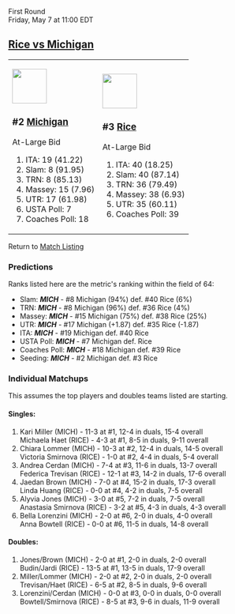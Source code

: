 First Round  
Friday, May 7 at 11:00 EDT
## [Rice vs Michigan](https://www.ncaa.com/game/5833657) 

<table><tr><td>  

<a href="../index.md"><img src="https://www.ncaa.com/sites/default/files/images/logos/schools/m/michigan.70.png" width="70" height="70" /></a>  

<h3>#2 <a href="../index.md">Michigan</a></h3>  

At-Large Bid  

<ol>  
<li>ITA: 19 (41.22)</li>  
<li>Slam: 8 (91.95)</li>  
<li>TRN: 8 (85.13)</li>  
<li>Massey: 15 (7.96)</li>  
<li>UTR: 17 (61.98)</li>  
<li>USTA Poll: 7</li>  
<li>Coaches Poll: 18</li>  
</ol>  

</td><td>  

<a href="../index.md"><img src="https://www.ncaa.com/sites/default/files/images/logos/schools/r/rice.70.png" width="70" height="70" /></a>  

<h3>#3 <a href="../index.md">Rice</a></h3>  

At-Large Bid  

<ol>  
<li>ITA: 40 (18.25)</li>  
<li>Slam: 40 (87.14)</li>  
<li>TRN: 36 (79.49)</li>  
<li>Massey: 38 (6.93)</li>  
<li>UTR: 35 (60.11)</li>  
<li>Coaches Poll: 39</li>  
</ol>  

</td></tr></table>  

Return to [Match Listing](../index.md)  

### Predictions  

Ranks listed here are the metric's ranking within the field of 64:  
- Slam: ***MICH*** - #8 Michigan (94%) def. #40 Rice (6%)  
- TRN: ***MICH*** - #8 Michigan (96%) def. #36 Rice (4%)  
- Massey: ***MICH*** - #15 Michigan (75%) def. #38 Rice (25%)  
- UTR: ***MICH*** - #17 Michigan (+1.87) def. #35 Rice (-1.87)  
- ITA: ***MICH*** - #19 Michigan def. #40 Rice  
- USTA Poll: ***MICH*** - #7 Michigan def. Rice  
- Coaches Poll: ***MICH*** - #18 Michigan def. #39 Rice  
- Seeding: ***MICH*** - #2 Michigan def. #3 Rice  

### Individual Matchups  

This assumes the top players and doubles teams listed are starting.  

#### Singles:  
1. Kari Miller (MICH) - 11-3 at #1, 12-4 in duals, 15-4 overall  
   Michaela Haet (RICE) - 4-3 at #1, 8-5 in duals, 9-11 overall
2. Chiara Lommer (MICH) - 10-3 at #2, 12-4 in duals, 14-5 overall  
   Victoria Smirnova (RICE) - 1-0 at #2, 4-4 in duals, 5-4 overall
3. Andrea Cerdan (MICH) - 7-4 at #3, 11-6 in duals, 13-7 overall  
   Federica Trevisan (RICE) - 12-1 at #3, 14-2 in duals, 17-6 overall
4. Jaedan Brown (MICH) - 7-0 at #4, 15-2 in duals, 17-3 overall  
   Linda Huang (RICE) - 0-0 at #4, 4-2 in duals, 7-5 overall
5. Alyvia Jones (MICH) - 3-0 at #5, 7-2 in duals, 7-5 overall  
   Anastasia Smirnova (RICE) - 3-2 at #5, 4-3 in duals, 4-3 overall
6. Bella Lorenzini (MICH) - 2-0 at #6, 2-0 in duals, 4-0 overall  
   Anna Bowtell (RICE) - 0-0 at #6, 11-5 in duals, 14-8 overall

#### Doubles:  
1. Jones/Brown (MICH) - 2-0 at #1, 2-0 in duals, 2-0 overall  
   Budin/Jardi (RICE) - 13-5 at #1, 13-5 in duals, 17-9 overall
2. Miller/Lommer (MICH) - 2-0 at #2, 2-0 in duals, 2-0 overall  
   Trevisan/Haet (RICE) - 6-5 at #2, 8-5 in duals, 9-6 overall
3. Lorenzini/Cerdan (MICH) - 0-0 at #3, 0-0 in duals, 0-0 overall  
   Bowtell/Smirnova (RICE) - 8-5 at #3, 9-6 in duals, 11-9 overall